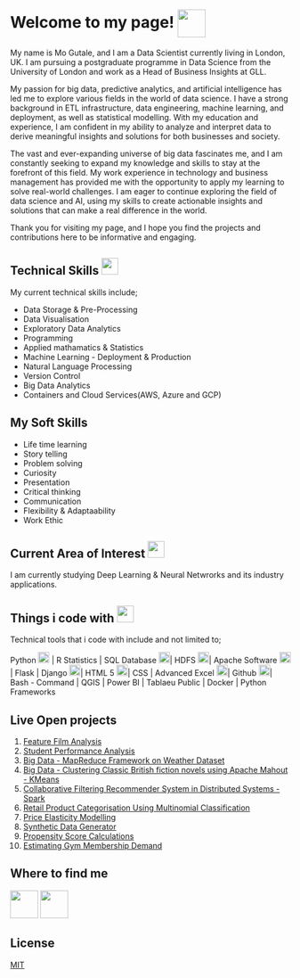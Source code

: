 <div>
  <h1>Welcome to my page! <img src="https://raw.githubusercontent.com/iampavangandhi/iampavangandhi/master/gifs/Hi.gif" width="50px" style="vertical-align: middle"></h1>
  <p>My name is Mo Gutale, and I am a Data Scientist currently living in London, UK. I am pursuing a postgraduate programme in Data Science from the University of London and work as a Head of Business Insights at GLL.</p>
  <p>My passion for big data, predictive analytics, and artificial intelligence has led me to explore various fields in the world of data science. I have a strong background in ETL infrastructure, data engineering, machine learning, and deployment, as well as statistical modelling. With my education and experience, I am confident in my ability to analyze and interpret data to derive meaningful insights and solutions for both businesses and society.</p>
  <p>The vast and ever-expanding universe of big data fascinates me, and I am constantly seeking to expand my knowledge and skills to stay at the forefront of this field. My work experience in technology and business management has provided me with the opportunity to apply my learning to solve real-world challenges. I am eager to continue exploring the field of data science and AI, using my skills to create actionable insights and solutions that can make a real difference in the world.</p>
  <p>Thank you for visiting my page, and I hope you find the projects and contributions here to be informative and engaging.</p>
</div>

## Technical Skills <img src="https://emojis.slackmojis.com/emojis/images/1570639173/6641/technically_goodnews.png?1570639173" width="30px">

My current technical skills include;

* Data Storage & Pre-Processing   
* Data Visualisation 
* Exploratory Data Analytics 
* Programming
* Applied mathamatics & Statistics 
* Machine Learning - Deployment & Production
* Natural Language Processing
* Version Control 
* Big Data Analytics 
* Containers and Cloud Services(AWS, Azure and GCP)

## My Soft Skills 

- Life time learning 
- Story telling 
- Problem solving 
- Curiosity 
- Presentation 
- Critical thinking 
- Communication 
- Flexibility & Adaptaability 
- Work Ethic 

## Current Area of Interest <img src="https://emojis.slackmojis.com/emojis/images/1620902782/38802/interested.gif?1620902782" width="30px">
I am currently studying Deep Learning & Neural Netwrorks and its industry applications. 

## Things i code with <img src="https://emojis.slackmojis.com/emojis/images/1549317933/5264/coding.gif?1549317933" width="30px">

Technical tools that i code with include and not limited to;

Python <img src="https://emojis.slackmojis.com/emojis/images/1450319444/32/python.png?1450319444" width="20px"> | 
R Statistics | 
SQL Database <img src="https://emojis.slackmojis.com/emojis/images/1533733488/4439/mysql.png?1533733488" width="20px">| 
HDFS <img src="https://emojis.slackmojis.com/emojis/images/1542633924/4987/hadoop.png?1542633924" width="20px">| 
Apache Software <img src="https://emojis.slackmojis.com/emojis/images/1489318167/1852/apache_spark.png?1489318167" width="20px">| 
Flask |
Django <img src="https://emojis.slackmojis.com/emojis/images/1483054030/1541/django.png?1483054030" width="20px">| 
HTML 5 <img src="https://emojis.slackmojis.com/emojis/images/1470343792/719/html5.png?1470343792" width="20px">|
CSS |
Advanced Excel <img src="https://emojis.slackmojis.com/emojis/images/1519341850/3577/excel.png?1519341850" width="20px">| 
Github <img src="https://emojis.slackmojis.com/emojis/images/1587484871/8712/github.png?1587484871" width="20px">|
Bash - Command |
QGIS | Power BI | Tablaeu Public |
Docker | Python Frameworks 

## Live Open projects


1. <a href="https://github.com/mgutale/Feature-Film-Analysis">Feature Film Analysis</a>
2. <a href="https://github.com/mgutale/Student-Performance-Exploratory-Data-Analysis">Student Performance Analysis</a>
3. <a href="https://github.com/mgutale/MapReduce.git"> Big Data - MapReduce Framework on Weather Dataset </a>
4. <a href="https://github.com/mgutale/Cluster-Analysis---British-Novels.git"> Big Data - Clustering Classic British fiction novels using Apache Mahout - KMeans </a> 
5. <a href="https://github.com/mgutale/Collaborative-Filtering.git"> Collaborative Filtering Recommender System in Distributed Systems - Spark </a> 
6. <a href="https://github.com/mgutale/Product-Categorisation.git"> Retail Product Categorisation Using Multinomial Classification </a>
7. <a href="https://github.com/mgutale/Price-Elasticity-Modelling.git"> Price Elasticity Modelling </a>
8. <a href="https://github.com/mgutale/Synthetic_data.git">Synthetic Data Generator</a>
9. <a href="https://github.com/mgutale/Propensity_Score_Calculation.git">Propensity Score Calculations</a>
10. <a href="https://github.com/mgutale/estimating_membeship_demand.git">Estimating Gym Membership Demand</a>

## Where to find me
[<img src="https://emojis.slackmojis.com/emojis/images/1450733056/231/twitter.png?1450733056" width="50" height = "50"/>](https://twitter.com/mgutale)   [<img src="https://emojis.slackmojis.com/emojis/images/1470343326/711/linkedin.png?1470343326" width="50" height = "50"/>](https://uk.linkedin.com/in/mgutale)

## License
[MIT](https://choosealicense.com/licenses/mit/)

